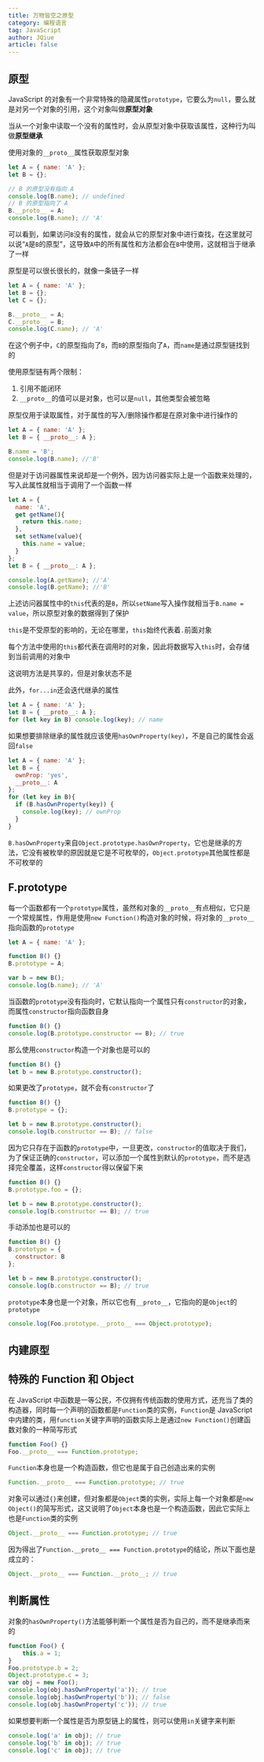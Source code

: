 ```yaml
---
title: 万物皆空之原型
category: 编程语言
tag: JavaScript
author: JQiue
article: false
---
```


## 原型

JavaScript 的对象有一个非常特殊的隐藏属性`prototype`，它要么为`null`，要么就是对另一个对象的引用，这个对象叫做**原型对象**

当从一个对象中读取一个没有的属性时，会从原型对象中获取该属性，这种行为叫做**原型继承**

使用对象的`__proto__`属性获取原型对象

```js
let A = { name: 'A' };
let B = {};

// B 的原型没有指向 A
console.log(B.name); // undefined
// B 的原型指向了 A
B.__proto__ = A;
console.log(B.name); // 'A'
```

可以看到，如果访问`B`没有的属性，就会从它的原型对象中进行查找，在这里就可以说“`A`是`B`的原型”，这导致`A`中的所有属性和方法都会在`B`中使用，这就相当于继承了一样

原型是可以很长很长的，就像一条链子一样

```js
let A = { name: 'A' };
let B = {};
let C = {};

B.__proto__ = A;
C.__proto__ = B;
console.log(C.name); // 'A'
```

在这个例子中，`C`的原型指向了`B`，而`B`的原型指向了`A`，而`name`是通过原型链找到的

使用原型链有两个限制：

1. 引用不能闭环
2. `__proto__`的值可以是对象，也可以是`null`，其他类型会被忽略

原型仅用于读取属性，对于属性的写入/删除操作都是在原对象中进行操作的

```js
let A = { name: 'A' };
let B = { __proto__: A };

B.name = 'B';
console.log(B.name); //'B'
```

但是对于访问器属性来说却是一个例外，因为访问器实际上是一个函数来处理的，写入此属性就相当于调用了一个函数一样

```js
let A = { 
  name: 'A',
  get getName(){
    return this.name;
  },
  set setName(value){
    this.name = value;
  }
};
let B = { __proto__: A };

console.log(A.getName); //'A'
console.log(B.getName); //'B'
```

上述访问器属性中的`this`代表的是`B`，所以`setName`写入操作就相当于`B.name = value`，所以原型对象的数据得到了保护

`this`是不受原型的影响的，无论在哪里，`this`始终代表着`.`前面对象

每个方法中使用的`this`都代表在调用时的对象，因此将数据写入`this`时，会存储到当前调用的对象中

这说明方法是共享的，但是对象状态不是

此外，`for...in`还会迭代继承的属性

```js
let A = { name: 'A' };
let B = { __proto__: A };
for (let key in B) console.log(key); // name
```

如果想要排除继承的属性就应该使用`hasOwnProperty(key)`，不是自己的属性会返回`false`

```js
let A = { name: 'A' };
let B = { 
  ownProp: 'yes',
  __proto__: A 
};
for (let key in B){
  if (B.hasOwnProperty(key)) {
    console.log(key); // ownProp
  }
}
```

`B.hasOwnProperty`来自`Object.prototype.hasOwnProperty`，它也是继承的方法，它没有被枚举的原因就是它是不可枚举的，`Object.prototype`其他属性都是不可枚举的

## F.prototype

每一个函数都有一个`prototype`属性，虽然和对象的`__proto__`有点相似，它只是一个常规属性，作用是使用`new Function()`构造对象的时候，将对象的`__proto__`指向函数的`prototype`

```js
let A = { name: 'A' };

function B() {}
B.prototype = A;

var b = new B();
console.log(b.name); // 'A'
```

当函数的`prototype`没有指向时，它默认指向一个属性只有`constructor`的对象，而属性`constructor`指向函数自身

```js
function B() {}
console.log(B.prototype.constructor == B); // true
```

那么使用`constructor`构造一个对象也是可以的

```js
function B() {}
let b = new B.prototype.constructor();
```

如果更改了`prototype`，就不会有`constructor`了

```js
function B() {}
B.prototype = {};

let b = new B.prototype.constructor();
console.log(b.constructor == B); // false
```

因为它只存在于函数的`prototype`中，一旦更改，`constructor`的值取决于我们，为了保证正确的`constructor`，可以添加一个属性到默认的`prototype`，而不是选择完全覆盖，这样`constructor`得以保留下来

```js
function B() {}
B.prototype.foo = {};

let b = new B.prototype.constructor();
console.log(b.constructor == B); // true
```

手动添加也是可以的

```js
function B() {}
B.prototype = {
  constructor: B
};

let b = new B.prototype.constructor();
console.log(b.constructor == B); // true
```

`prototype`本身也是一个对象，所以它也有`__proto__`，它指向的是`Object`的`prototype`

```js
console.log(Foo.prototype.__proto__ === Object.prototype);
```

## 内建原型

## 特殊的 Function 和 Object

在 JavaScript 中函数是一等公民，不仅拥有传统函数的使用方式，还充当了类的构造器，同时每一个声明的函数都是`Function`类的实例，`Function`是 JavaScript 中内建的类，用`function`关键字声明的函数实际上是通过`new Function()`创建函数对象的一种简写形式

```js
function Foo() {}
Foo.__proto__ === Function.prototype;
```

`Function`本身也是一个构造函数，但它也是属于自己创造出来的实例

```js
Function.__proto__ === Function.prototype; // true
```

对象可以通过`{}`来创建，但对象都是`Object`类的实例，实际上每一个对象都是`new Object()`的简写形式，这又说明了`Object`本身也是一个构造函数，因此它实际上也是`Function`类的实例

```js
Object.__proto__ === Function.prototype; // true
```

因为得出了`Function.__proto__ === Function.prototype`的结论，所以下面也是成立的：

```js
Object.__proto__ === Function.__proto__; // true
```

## 判断属性

对象的`hasOwnProperty()`方法能够判断一个属性是否为自己的，而不是继承而来的

```js
function Foo() {
    this.a = 1;
}
Foo.prototype.b = 2;
Object.prototype.c = 3;
var obj = new Foo();
console.log(obj.hasOwnProperty('a')); // true
console.log(obj.hasOwnProperty('b')); // false
console.log(obj.hasOwnProperty('c')); // true
```

如果想要判断一个属性是否为原型链上的属性，则可以使用`in`关键字来判断

```js
console.log('a' in obj); // true
console.log('b' in obj); // true
console.log('c' in obj); // true
```
